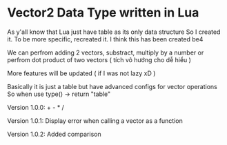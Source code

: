 # Vector2 Data Type written in Lua

As y'all know that Lua just have table as its only data structure
So I created it. To be more specific, recreated it. I think this has been created be4

We can perfrom adding 2 vectors, substract, multiply by a number
or perfrom dot product of two vectors ( tích vô hướng cho dễ hiểu )

More features will be updated ( if I was not lazy xD )

Basically it is just a table but have advanced configs for vector operations
So when use type() -> return "table"

Version 1.0.0: + - * /

Version 1.0.1: Display error when calling a vector as a function

Version 1.0.2: Added comparison